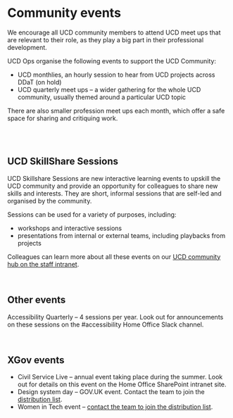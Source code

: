 Community events
================

We encourage all UCD community members to attend UCD meet ups that are relevant to their role, as they play a big part in their professional development.

UCD Ops organise the following events to support the UCD Community:
- UCD monthlies, an hourly session to hear from UCD projects across DDaT (on hold)
- UCD quarterly meet ups – a wider gathering for the whole UCD community, usually themed around a particular UCD topic

There are also smaller profession meet ups each month, which offer a safe space for sharing and critiquing work. 

<br />
<br />


## UCD SkillShare Sessions

UCD Skillshare Sessions are new interactive learning events to upskill the UCD community and provide an opportunity for colleagues to share new skills and interests. They are short, informal sessions that are self-led and organised by the community. 

Sessions can be used for a variety of purposes, including: 
- workshops and interactive sessions
- presentations from internal or external teams, including playbacks from projects


Colleagues can learn more about all these events on our [UCD community hub on the staff intranet](https://homeofficegovuk.sharepoint.com/sites/UCDcommunityHub/SitePages/Staff-events.aspx?csf=1&web=1&share=EZxHcWb_DIdKoR2N0mkQVRIB8903sr6XJqsG7Gn7MGsR-w&e=rSivCt&CID=48fb3e32-ec4a-4c75-a2d2-ae9fea2f36a0). 

<br />

## Other events
Accessibility Quarterly – 4 sessions per year. Look out for announcements on these sessions on the #accessibility Home Office Slack channel.

 <br />
 
## XGov events

- Civil Service Live – annual event taking place during the summer. Look out for details on this event on the Home Office SharePoint intranet site.
- Design system day – GOV.UK event. Contact the team to join the [distribution list](mailto:design-system-announcements@digital.cabinet-office.gov.uk).
- Women in Tech event – [contact the team to join the distribution list](mailto:ddatwomenintech@homeoffice.gov.uk).  
